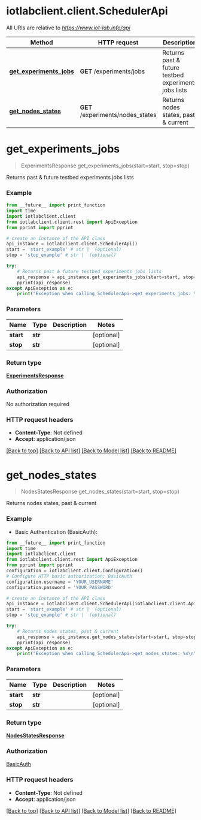 # iotlabclient.client.SchedulerApi

All URIs are relative to *https://www.iot-lab.info/api*

Method | HTTP request | Description
------------- | ------------- | -------------
[**get_experiments_jobs**](SchedulerApi.md#get_experiments_jobs) | **GET** /experiments/jobs | Returns past &amp; future testbed experiments jobs lists
[**get_nodes_states**](SchedulerApi.md#get_nodes_states) | **GET** /experiments/nodes_states | Returns nodes states, past &amp; current


# **get_experiments_jobs**
> ExperimentsResponse get_experiments_jobs(start=start, stop=stop)

Returns past & future testbed experiments jobs lists

### Example

```python
from __future__ import print_function
import time
import iotlabclient.client
from iotlabclient.client.rest import ApiException
from pprint import pprint

# create an instance of the API class
api_instance = iotlabclient.client.SchedulerApi()
start = 'start_example' # str |  (optional)
stop = 'stop_example' # str |  (optional)

try:
    # Returns past & future testbed experiments jobs lists
    api_response = api_instance.get_experiments_jobs(start=start, stop=stop)
    pprint(api_response)
except ApiException as e:
    print("Exception when calling SchedulerApi->get_experiments_jobs: %s\n" % e)
```

### Parameters

Name | Type | Description  | Notes
------------- | ------------- | ------------- | -------------
 **start** | **str**|  | [optional] 
 **stop** | **str**|  | [optional] 

### Return type

[**ExperimentsResponse**](ExperimentsResponse.md)

### Authorization

No authorization required

### HTTP request headers

 - **Content-Type**: Not defined
 - **Accept**: application/json

[[Back to top]](#) [[Back to API list]](../README.md#documentation-for-api-endpoints) [[Back to Model list]](../README.md#documentation-for-models) [[Back to README]](../README.md)

# **get_nodes_states**
> NodesStatesResponse get_nodes_states(start=start, stop=stop)

Returns nodes states, past & current

### Example

* Basic Authentication (BasicAuth):
```python
from __future__ import print_function
import time
import iotlabclient.client
from iotlabclient.client.rest import ApiException
from pprint import pprint
configuration = iotlabclient.client.Configuration()
# Configure HTTP basic authorization: BasicAuth
configuration.username = 'YOUR_USERNAME'
configuration.password = 'YOUR_PASSWORD'

# create an instance of the API class
api_instance = iotlabclient.client.SchedulerApi(iotlabclient.client.ApiClient(configuration))
start = 'start_example' # str |  (optional)
stop = 'stop_example' # str |  (optional)

try:
    # Returns nodes states, past & current
    api_response = api_instance.get_nodes_states(start=start, stop=stop)
    pprint(api_response)
except ApiException as e:
    print("Exception when calling SchedulerApi->get_nodes_states: %s\n" % e)
```

### Parameters

Name | Type | Description  | Notes
------------- | ------------- | ------------- | -------------
 **start** | **str**|  | [optional] 
 **stop** | **str**|  | [optional] 

### Return type

[**NodesStatesResponse**](NodesStatesResponse.md)

### Authorization

[BasicAuth](../README.md#BasicAuth)

### HTTP request headers

 - **Content-Type**: Not defined
 - **Accept**: application/json

[[Back to top]](#) [[Back to API list]](../README.md#documentation-for-api-endpoints) [[Back to Model list]](../README.md#documentation-for-models) [[Back to README]](../README.md)


